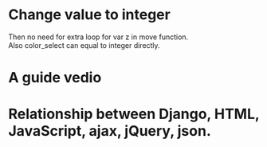 # Change value to integer   
Then no need for extra loop for var z in move function.    
Also color_select can equal to integer directly.    

# A guide vedio   


# Relationship between Django, HTML, JavaScript, ajax, jQuery, json.   

